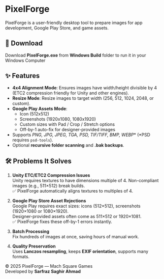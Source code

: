 # PixelForge

PixelForge is a user-friendly desktop tool to prepare images for app development, Google Play Store, and game assets.

## 🚀 Download
Download **PixelForge.exe** from **Windows Build** folder to run it in your Windows Computer

## ✨ Features
- **4x4 Alignment Mode**: Ensures images have width/height divisible by 4 (ETC2 compression friendly for Unity and other engines).
- **Resize Mode**: Resize images to target width (256, 512, 1024, 2048, or custom).
- **Google Play Assets Mode**:
  - Icon (512x512)
  - Screenshots (1920x1080, 1080x1920)
  - Custom sizes with Pad / Crop / Stretch options
  - Off-by-1 auto-fix for designer-provided images
- Supports **PNG, JPG, JPEG, TGA, PSD*, TIF/TIFF, BMP, WEBP** (*PSD requires `psd-tools`).
- Optional **recursive folder scanning** and **.bak backups**.

## 🛠️ Problems It Solves
1. **Unity ETC/ETC2 Compression Issues**  
   Unity requires textures to have dimensions multiple of 4. Non-compliant images (e.g., 511×512) break builds.  
   ✅ PixelForge automatically aligns textures to multiples of 4.

2. **Google Play Store Asset Rejections**  
   Google Play requires exact sizes: icons (512×512), screenshots (1920×1080 or 1080×1920).  
   Designer-provided assets often come as 511×512 or 1920×1081.  
   ✅ PixelForge fixes these off-by-1 errors instantly.

3. **Batch Processing**  
   Fix hundreds of images at once, saving hours of manual work.

4. **Quality Preservation**  
   Uses **Lanczos resampling**, keeps **EXIF orientation**, supports many formats.

© 2025 PixelForge — Mach Square Games  
Developed by **Sarfraz Saghir Ahmad**
